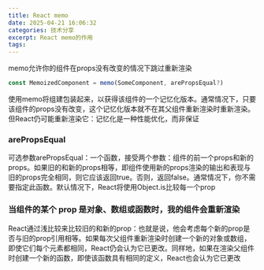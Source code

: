 ```yaml
---
title: React memo
date: 2025-04-21 16:06:32
categories: 技术分享
excerpt: React memo的作用
tags:
---
```


memo允许你的组件在props没有改变的情况下跳过重新渲染

```js
const MemoizedComponent = memo(SomeComponent, arePropsEqual?)
```

使用memo将组建包装起来，以获得该组件的一个记忆化版本。通常情况下，只要该组件的props没有改变，这个记忆化版本就不在其父组件重新渲染时重新渲染。但React仍可能重新渲染它：记忆化是一种性能优化，而非保证

### arePropsEqual

可选参数arePropsEqual：一个函数，接受两个参数：组件的前一个props和新的props。如果旧的和新的props相等，即组件使用新的props渲染的输出和表现与旧的props完全相同，则它应该返回true。否则，返回false。通常情况下，你不需要指定此函数。默认情况下，React将使用Object.is比较每一个prop

### 当组件的某个 prop 是对象、数组或函数时，我的组件会重新渲染

React通过浅比较来比较旧的和新的prop：也就是说，他会考虑每个新的prop是否与旧的prop引用相等。如果每次父组件重新渲染时创建一个新的对象或数组，即使它们每个元素都相同，React仍会认为它已更改。同样地，如果在渲染父组件时创建一个新的函数，即使该函数具有相同的定义，React也会认为它已更改
